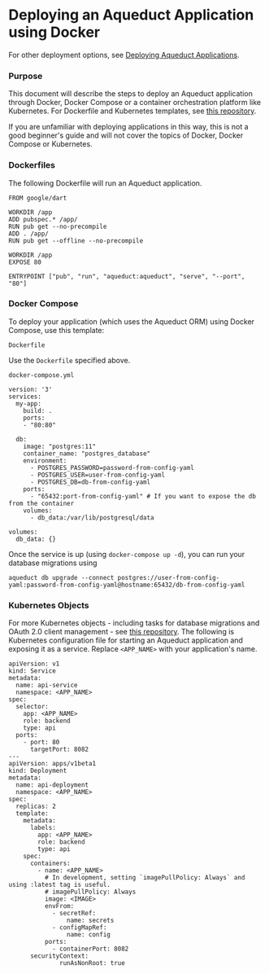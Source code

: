 # Deploying an Aqueduct Application using Docker

For other deployment options, see [Deploying Aqueduct Applications](index.md).

### Purpose

This document will describe the steps to deploy an Aqueduct application through Docker, Docker Compose or a container orchestration platform like Kubernetes. For Dockerfile and Kubernetes templates, see [this repository](https://github.com/stablekernel/kubernetes).

If you are unfamiliar with deploying applications in this way, this is not a good beginner's guide and will not cover the topics of Docker, Docker Compose or Kubernetes.

### Dockerfiles

The following Dockerfile will run an Aqueduct application.

```
FROM google/dart

WORKDIR /app
ADD pubspec.* /app/
RUN pub get --no-precompile
ADD . /app/
RUN pub get --offline --no-precompile

WORKDIR /app
EXPOSE 80

ENTRYPOINT ["pub", "run", "aqueduct:aqueduct", "serve", "--port", "80"]
```

### Docker Compose

To deploy your application (which uses the Aqueduct ORM) using Docker Compose, use this template:

`Dockerfile`

Use the `Dockerfile` specified above.

`docker-compose.yml`

```
version: '3'
services:
  my-app:
    build: .
    ports:
    - "80:80"

  db:
    image: "postgres:11"
    container_name: "postgres_database"
    environment:
      - POSTGRES_PASSWORD=password-from-config-yaml
      - POSTGRES_USER=user-from-config-yaml
      - POSTGRES_DB=db-from-config-yaml
    ports:
      - "65432:port-from-config-yaml" # If you want to expose the db from the container
    volumes:
      - db_data:/var/lib/postgresql/data

volumes:
  db_data: {}

```

Once the service is up (using `docker-compose up -d`), you can run your database migrations using

`aqueduct db upgrade --connect postgres://user-from-config-yaml:password-from-config-yaml@hostname:65432/db-from-config-yaml`


### Kubernetes Objects

For more Kubernetes objects - including tasks for database migrations and OAuth 2.0 client management - see [this repository](https://github.com/stablekernel/kubernetes). The following is Kubernetes configuration file for starting an Aqueduct application and exposing it as a service. Replace `<APP_NAME>` with your application's name.

```
apiVersion: v1
kind: Service
metadata:
  name: api-service
  namespace: <APP_NAME>
spec:
  selector:
    app: <APP_NAME>
    role: backend
    type: api
  ports:
    - port: 80
      targetPort: 8082
---
apiVersion: apps/v1beta1
kind: Deployment
metadata:
  name: api-deployment
  namespace: <APP_NAME>
spec:
  replicas: 2
  template:
    metadata:
      labels:
        app: <APP_NAME>
        role: backend
        type: api
    spec:
      containers:
        - name: <APP_NAME>
          # In development, setting `imagePullPolicy: Always` and using :latest tag is useful.
          # imagePullPolicy: Always
          image: <IMAGE>
          envFrom:
            - secretRef:
                name: secrets
            - configMapRef:
                name: config
          ports:
            - containerPort: 8082
      securityContext:
              runAsNonRoot: true
```
